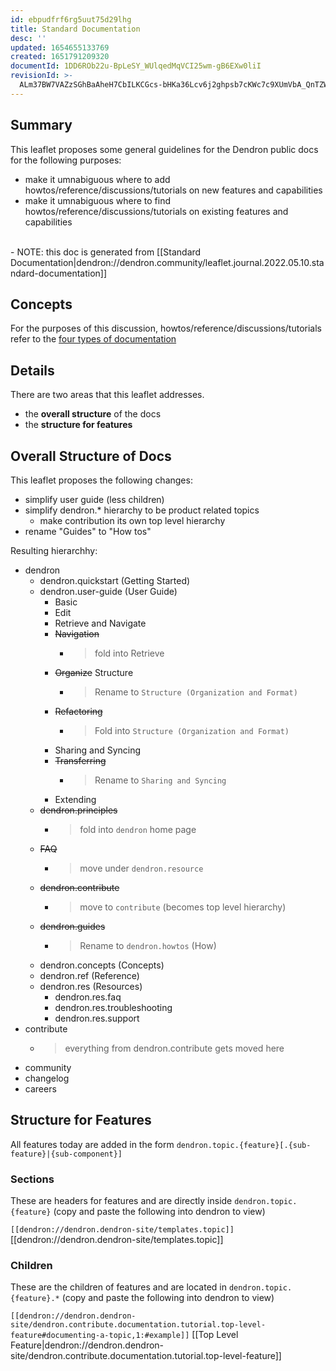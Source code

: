```yaml
---
id: ebpudfrf6rg5uut75d29lhg
title: Standard Documentation
desc: ''
updated: 1654655133769
created: 1651791209320
documentId: 1DD6ROb22u-BpLeSY_WUlqedMqVCI25wm-gB6EXw0liI
revisionId: >-
  ALm37BW7VAZzSGhBaAheH7CbILKCGcs-bHKa36Lcv6j2ghpsb7cKWc7c9XUmVbA_QnTZWyg2avSgftzVn8h04w
---
```


## Summary

This leaflet proposes some general guidelines for the Dendron public docs for the following purposes:
- make it umnabiguous where to add howtos/reference/discussions/tutorials on new features and capabilities
- make it umnabiguous where to find howtos/reference/discussions/tutorials on existing features and capabilities
<br/>
- NOTE: this doc is generated from [[Standard Documentation|dendron://dendron.community/leaflet.journal.2022.05.10.standard-documentation]]

## Concepts
For the purposes of this discussion, howtos/reference/discussions/tutorials refer to the [four types of documentation](https://kevinslin.com/notes/y0swab2mazgi1793kp3v7f7)

## Details

There are two areas that this leaflet addresses. 
- the **overall structure** of the docs 
- the **structure for features** 

## Overall Structure of Docs

This leaflet proposes the following changes:

- simplify user guide (less children)
- simplify dendron.* hierarchy to be product related topics 
    - make contribution its own top level hierarchy
- rename "Guides" to "How tos" 

Resulting hierarchhy:

- dendron
    - dendron.quickstart (Getting Started)
    - dendron.user-guide (User Guide)
        - Basic
        - Edit
        - Retrieve and Navigate 
        - ~~Navigation~~ 
            - > fold into Retrieve
        - ~~Organize~~ Structure 
            - > Rename to `Structure (Organization and Format)`
        - ~~Refactoring~~ 
            - > Fold into `Structure (Organization and Format)`
        - Sharing and Syncing
        - ~~Transferring~~ 
            - > Rename to `Sharing and Syncing`
        - Extending
    - ~~dendron.principles~~  
        - > fold into `dendron` home page
    - ~~FAQ~~ 
        - > move under `dendron.resource`
    - ~~dendron.contribute~~
        - > move to `contribute` (becomes top level hierarchy)
    - ~~dendron.guides~~
        - > Rename to `dendron.howtos` (How)
    - dendron.concepts (Concepts)
    - dendron.ref (Reference)
    - dendron.res (Resources)
        - dendron.res.faq
        - dendron.res.troubleshooting
        - dendron.res.support
- contribute 
    - > everything from dendron.contribute gets moved here
- community
- changelog
- careers

## Structure for Features

All features today are added in the form `dendron.topic.{feature}[.{sub-feature}|{sub-component}]`

### Sections

These are headers for features and are directly inside `dendron.topic.{feature}` (copy and paste the following into dendron to view)

`[[dendron://dendron.dendron-site/templates.topic]]`
[[dendron://dendron.dendron-site/templates.topic]]

### Children
These are the children of features and are located in `dendron.topic.{feature}.*` (copy and paste the following into dendron to view)

`[[dendron://dendron.dendron-site/dendron.contribute.documentation.tutorial.top-level-feature#documenting-a-topic,1:#example]]`
[[Top Level Feature|dendron://dendron.dendron-site/dendron.contribute.documentation.tutorial.top-level-feature]]